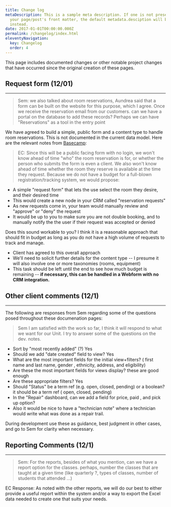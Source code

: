 ```yaml
---
title: Change log 
metaDescription: This is a sample meta description. If one is not present in
  your page/post's front matter, the default metadata.desciption will be used
  instead.
date: 2017-01-01T00:00:00.000Z
permalink: /changelog/index.html
eleventyNavigation:
  key: Changelog 
  order: 4
---
```


This page includes documented changes or other notable project changes that have occurred since the original creation of these pages.  

## Request form (12/01)

---

> Sem: we also talked about room reservations, Aundrea said that a form can be built on the website for this purpose, which I agree. Once we receive the reservation email from our customers. can we have a portal on the database to add these records?  Perhaps we can have "Reservations" as a tool in the entry point

We have agreed to build a simple, public form and a content type to handle room reservations. This is not documented in the current data model. Here are the relevant notes from [Basecamp](https://basecamp.com/1970294/projects/17482249/messages/94017171):


> EC: Since this will be a public facing form with no login, we won't know ahead of time "who" the room reservation is for, or whether the person who submits the form is even a client. We also won't know ahead of time whether the room they reserve is available at the time they request. Because we do not have a budget for a full-blown registration/tracking system, we would propose:

* A simple "request form" that lets the use select the room they desire, and their desired time
* This would create a new node in your CRM called "reservation requests" 
* As new requests come in, your team would manually review and "approve" or "deny" the request
* It would be up to you to make sure you are not double booking, and to manually notify the the user if their request was accepted or denied

Does this sound workable to you? I think it is a reasonable approach that should fit in budget as long as you do not have a high volume of requests to track and manage. 

* Client has agreed to this overall approach
* We'll need to solicit further details for the content type -- I presume it will also involve one or more taxonomies (rooms, equipment)
* This task should be left until the end to see how much budget is remaining -- **if necessary, this can be handled in a Webform with no CRM integration.**

## Other client comments (12/1)

---

The following are responses from Sem regarding some of the questions posed throughout these documenation pages:

> Sem I am satisfied with the work so far, I think it will respond to what we want for our Unit.  I try to answer some of the questions on the dev. notes. 

* Sort by "most recently added" (?)  Yes
* Should we add "date created" field to view?  Yes
* What are the most important fields for the initial view+filters? ( first name and last name, gender , ethnicity, address, and eligibility)
* Are these the most important fields for views display? these are good enough
* Are these appropriate filters?  Yes
* Should "Status" be a term ref (e.g. open, closed, pending) or a boolean?  it should be a term ref ( open, closed, pending)
* In the "Repair" dashboard, can we  add  a field  for price, paid , and pick up option? 
* Also it would be nice to have a "technician note" where a technician would write what was done as a repair trail.

During development use these as guidance, best judgment in other cases, and go to Sem for clarity when necessary.

## Reporting Comments (12/1)

---

> Sem: For the reports, besides of what you mention,  can we have a report option for the classes.  perhaps, number the classes that are taught at a given time  (like quarterly ?,  types of classes, number of students that attended  ...)

EC Response: As noted with the other reports, we will do our best to either provide a useful report within the system and/or a way to export the Excel data needed to create one that suits your needs.
